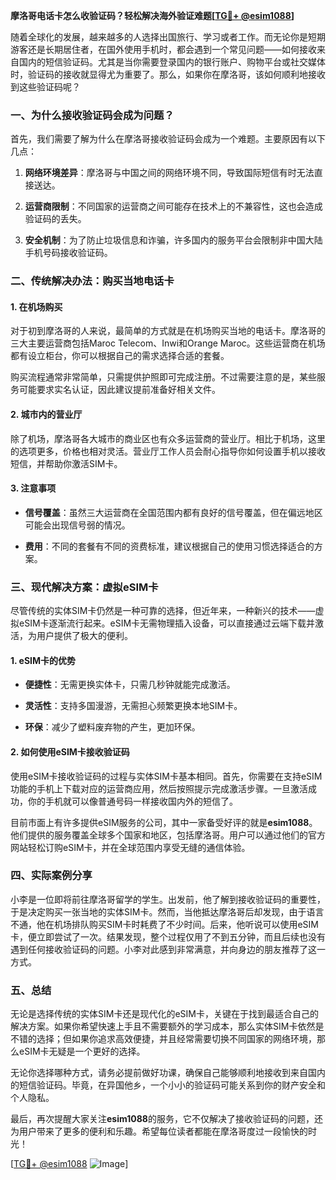**摩洛哥电话卡怎么收验证码？轻松解决海外验证难题[[TG💪+ @esim1088](https://t.me/s/esim1088)]**

随着全球化的发展，越来越多的人选择出国旅行、学习或者工作。而无论你是短期游客还是长期居住者，在国外使用手机时，都会遇到一个常见问题——如何接收来自国内的短信验证码。尤其是当你需要登录国内的银行账户、购物平台或社交媒体时，验证码的接收就显得尤为重要了。那么，如果你在摩洛哥，该如何顺利地接收到这些验证码呢？

### 一、为什么接收验证码会成为问题？

首先，我们需要了解为什么在摩洛哥接收验证码会成为一个难题。主要原因有以下几点：

1. **网络环境差异**：摩洛哥与中国之间的网络环境不同，导致国际短信有时无法直接送达。
   
2. **运营商限制**：不同国家的运营商之间可能存在技术上的不兼容性，这也会造成验证码的丢失。

3. **安全机制**：为了防止垃圾信息和诈骗，许多国内的服务平台会限制非中国大陆手机号码接收验证码。

### 二、传统解决办法：购买当地电话卡

#### 1. 在机场购买

对于初到摩洛哥的人来说，最简单的方式就是在机场购买当地的电话卡。摩洛哥的三大主要运营商包括Maroc Telecom、Inwi和Orange Maroc。这些运营商在机场都有设立柜台，你可以根据自己的需求选择合适的套餐。

购买流程通常非常简单，只需提供护照即可完成注册。不过需要注意的是，某些服务可能要求实名认证，因此建议提前准备好相关文件。

#### 2. 城市内的营业厅

除了机场，摩洛哥各大城市的商业区也有众多运营商的营业厅。相比于机场，这里的选项更多，价格也相对灵活。营业厅工作人员会耐心指导你如何设置手机以接收短信，并帮助你激活SIM卡。

#### 3. 注意事项

- **信号覆盖**：虽然三大运营商在全国范围内都有良好的信号覆盖，但在偏远地区可能会出现信号弱的情况。
  
- **费用**：不同的套餐有不同的资费标准，建议根据自己的使用习惯选择适合的方案。

### 三、现代解决方案：虚拟eSIM卡

尽管传统的实体SIM卡仍然是一种可靠的选择，但近年来，一种新兴的技术——虚拟eSIM卡逐渐流行起来。eSIM卡无需物理插入设备，可以直接通过云端下载并激活，为用户提供了极大的便利。

#### 1. eSIM卡的优势

- **便捷性**：无需更换实体卡，只需几秒钟就能完成激活。
  
- **灵活性**：支持多国漫游，无需担心频繁更换本地SIM卡。

- **环保**：减少了塑料废弃物的产生，更加环保。

#### 2. 如何使用eSIM卡接收验证码

使用eSIM卡接收验证码的过程与实体SIM卡基本相同。首先，你需要在支持eSIM功能的手机上下载对应的运营商应用，然后按照提示完成激活步骤。一旦激活成功，你的手机就可以像普通号码一样接收国内外的短信了。

目前市面上有许多提供eSIM服务的公司，其中一家备受好评的就是**esim1088**。他们提供的服务覆盖全球多个国家和地区，包括摩洛哥。用户可以通过他们的官方网站轻松订购eSIM卡，并在全球范围内享受无缝的通信体验。

### 四、实际案例分享

小李是一位即将前往摩洛哥留学的学生。出发前，他了解到接收验证码的重要性，于是决定购买一张当地的实体SIM卡。然而，当他抵达摩洛哥后却发现，由于语言不通，他在机场排队购买SIM卡时耗费了不少时间。后来，他听说可以使用eSIM卡，便立即尝试了一次。结果发现，整个过程仅用了不到五分钟，而且后续也没有遇到任何接收验证码的问题。小李对此感到非常满意，并向身边的朋友推荐了这一方式。

### 五、总结

无论是选择传统的实体SIM卡还是现代化的eSIM卡，关键在于找到最适合自己的解决方案。如果你希望快速上手且不需要额外的学习成本，那么实体SIM卡依然是不错的选择；但如果你追求高效便捷，并且经常需要切换不同国家的网络环境，那么eSIM卡无疑是一个更好的选择。

无论你选择哪种方式，请务必提前做好功课，确保自己能够顺利地接收到来自国内的短信验证码。毕竟，在异国他乡，一个小小的验证码可能关系到你的财产安全和个人隐私。

最后，再次提醒大家关注**esim1088**的服务，它不仅解决了接收验证码的问题，还为用户带来了更多的便利和乐趣。希望每位读者都能在摩洛哥度过一段愉快的时光！

[[TG💪+ @esim1088](https://t.me/s/esim1088) ![Image](https://i.postimg.cc/4NQfJmqS/Snipaste-2025-05-13-00-14-12.png)]